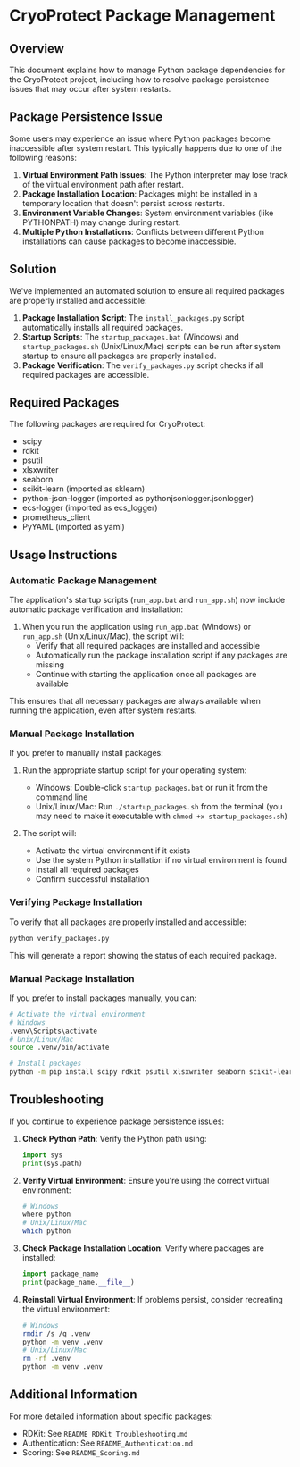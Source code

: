 # CryoProtect Package Management

## Overview

This document explains how to manage Python package dependencies for the CryoProtect project, including how to resolve package persistence issues that may occur after system restarts.

## Package Persistence Issue

Some users may experience an issue where Python packages become inaccessible after system restart. This typically happens due to one of the following reasons:

1. **Virtual Environment Path Issues**: The Python interpreter may lose track of the virtual environment path after restart.
2. **Package Installation Location**: Packages might be installed in a temporary location that doesn't persist across restarts.
3. **Environment Variable Changes**: System environment variables (like PYTHONPATH) may change during restart.
4. **Multiple Python Installations**: Conflicts between different Python installations can cause packages to become inaccessible.

## Solution

We've implemented an automated solution to ensure all required packages are properly installed and accessible:

1. **Package Installation Script**: The `install_packages.py` script automatically installs all required packages.
2. **Startup Scripts**: The `startup_packages.bat` (Windows) and `startup_packages.sh` (Unix/Linux/Mac) scripts can be run after system startup to ensure all packages are properly installed.
3. **Package Verification**: The `verify_packages.py` script checks if all required packages are accessible.

## Required Packages

The following packages are required for CryoProtect:

- scipy
- rdkit
- psutil
- xlsxwriter
- seaborn
- scikit-learn (imported as sklearn)
- python-json-logger (imported as pythonjsonlogger.jsonlogger)
- ecs-logger (imported as ecs_logger)
- prometheus_client
- PyYAML (imported as yaml)

## Usage Instructions

### Automatic Package Management

The application's startup scripts (`run_app.bat` and `run_app.sh`) now include automatic package verification and installation:

1. When you run the application using `run_app.bat` (Windows) or `run_app.sh` (Unix/Linux/Mac), the script will:
   - Verify that all required packages are installed and accessible
   - Automatically run the package installation script if any packages are missing
   - Continue with starting the application once all packages are available

This ensures that all necessary packages are always available when running the application, even after system restarts.

### Manual Package Installation

If you prefer to manually install packages:

1. Run the appropriate startup script for your operating system:
   - Windows: Double-click `startup_packages.bat` or run it from the command line
   - Unix/Linux/Mac: Run `./startup_packages.sh` from the terminal (you may need to make it executable with `chmod +x startup_packages.sh`)

2. The script will:
   - Activate the virtual environment if it exists
   - Use the system Python installation if no virtual environment is found
   - Install all required packages
   - Confirm successful installation

### Verifying Package Installation

To verify that all packages are properly installed and accessible:

```bash
python verify_packages.py
```

This will generate a report showing the status of each required package.

### Manual Package Installation

If you prefer to install packages manually, you can:

```bash
# Activate the virtual environment
# Windows
.venv\Scripts\activate
# Unix/Linux/Mac
source .venv/bin/activate

# Install packages
python -m pip install scipy rdkit psutil xlsxwriter seaborn scikit-learn python-json-logger ecs-logger prometheus_client PyYAML
```

## Troubleshooting

If you continue to experience package persistence issues:

1. **Check Python Path**: Verify the Python path using:
   ```python
   import sys
   print(sys.path)
   ```

2. **Verify Virtual Environment**: Ensure you're using the correct virtual environment:
   ```bash
   # Windows
   where python
   # Unix/Linux/Mac
   which python
   ```

3. **Check Package Installation Location**: Verify where packages are installed:
   ```python
   import package_name
   print(package_name.__file__)
   ```

4. **Reinstall Virtual Environment**: If problems persist, consider recreating the virtual environment:
   ```bash
   # Windows
   rmdir /s /q .venv
   python -m venv .venv
   # Unix/Linux/Mac
   rm -rf .venv
   python -m venv .venv
   ```

## Additional Information

For more detailed information about specific packages:

- RDKit: See `README_RDKit_Troubleshooting.md`
- Authentication: See `README_Authentication.md`
- Scoring: See `README_Scoring.md`